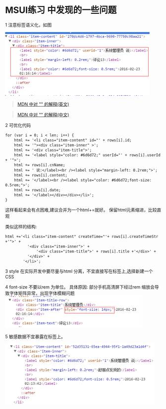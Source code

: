 # MSUI练习 中发现的一些问题
1 注意标签语义化，如图

![语义化标签](semantics.png)

> [MDN 中对 "<label>" 的解释(英文)](https://developer.mozilla.org/en-US/docs/Web/HTML/Element/label)

> [MDN 中对 "<label>" 的解释(中文)](https://developer.mozilla.org/en-US/docs/Web/HTML/Element/label)

2 可优化代码
```
for (var i = 0; i < len; i++) {
    html += '<li class="item-content" id="' + rows[i].id;
    html += '"><div class="item-inner" >';
    html += '<div class="item-title">';
    html += '<label style="color: #6d6d72;" userId="' + rows[i].userId + '">';
    html += rows[i].cnName;
    html += ' 说:</label><br /><label style="margin-left: 0.2rem;">';
    html += rows[i].content;
    html += '</label><br /><label style="color: #6d6d72;font-size: 0.5rem;">';
    html += rows[i].date;
    html += '</label></div></div></li>';
}
```

 这样看起来会有点困难,建议合并为一个html+=就好。
 保留html元素缩进，比较直观

 类似这样的结构:
 ```
 html +='<li class="item-content" createTime="'+ rows[i].createTimeStr +'">' +
           '<div class="item-inner">' +
               '<div class="item-title">' + rows[i].title +'</div>' +
           '</div>' +
         '</li>';
 ```

3 style 在实际开发中要尽量与html 分离，不宜直接写在标签上,选择新建一个CSS

4 font-size 不要以rem 为单位。
   具体原因: 部分手机高清屏下经过rem 缩放会导致字体矩阵异常，出现字体模糊问题
   ![不要以rem作为font-size](fs.png)

5 敏感数据不宜暴露在标签上。

![敏感数据不宜暴露](1.png)




